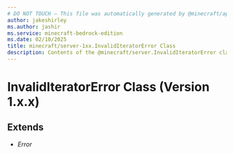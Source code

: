 ```yaml
---
# DO NOT TOUCH — This file was automatically generated by @minecraft/api-docs-generator, to report problems file an issue at https://github.com/Mojang/minecraft-scripting-libraries
author: jakeshirley
ms.author: jashir
ms.service: minecraft-bedrock-edition
ms.date: 02/10/2025
title: minecraft/server-1xx.InvalidIteratorError Class
description: Contents of the @minecraft/server.InvalidIteratorError class (Version 1.x.x).
---
```

# InvalidIteratorError Class (Version 1.x.x)

## Extends
- *Error*
